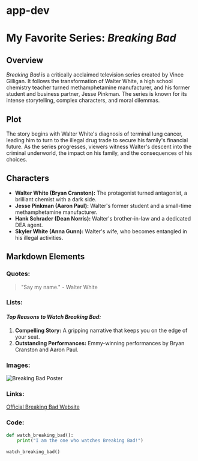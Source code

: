 # app-dev
# My Favorite Series: *Breaking Bad*

## Overview
*Breaking Bad* is a critically acclaimed television series created by Vince Gilligan. It follows the transformation of Walter White, a high school chemistry teacher turned methamphetamine manufacturer, and his former student and business partner, Jesse Pinkman. The series is known for its intense storytelling, complex characters, and moral dilemmas.

## Plot
The story begins with Walter White's diagnosis of terminal lung cancer, leading him to turn to the illegal drug trade to secure his family's financial future. As the series progresses, viewers witness Walter's descent into the criminal underworld, the impact on his family, and the consequences of his choices.

## Characters
- **Walter White (Bryan Cranston):** The protagonist turned antagonist, a brilliant chemist with a dark side.
- **Jesse Pinkman (Aaron Paul):** Walter's former student and a small-time methamphetamine manufacturer.
- **Hank Schrader (Dean Norris):** Walter's brother-in-law and a dedicated DEA agent.
- **Skyler White (Anna Gunn):** Walter's wife, who becomes entangled in his illegal activities.

## Markdown Elements
### **Quotes:**
> "Say my name." - Walter White

### **Lists:**
#### *Top Reasons to Watch Breaking Bad:*
1. **Compelling Story:** A gripping narrative that keeps you on the edge of your seat.
2. **Outstanding Performances:** Emmy-winning performances by Bryan Cranston and Aaron Paul.

### **Images:**
![Breaking Bad Poster](https://example.com/breaking-bad-poster.jpg)

### **Links:**
[Official Breaking Bad Website](https://www.amc.com/shows/breaking-bad)

### **Code:**
```python
def watch_breaking_bad():
    print("I am the one who watches Breaking Bad!")
    
watch_breaking_bad()
